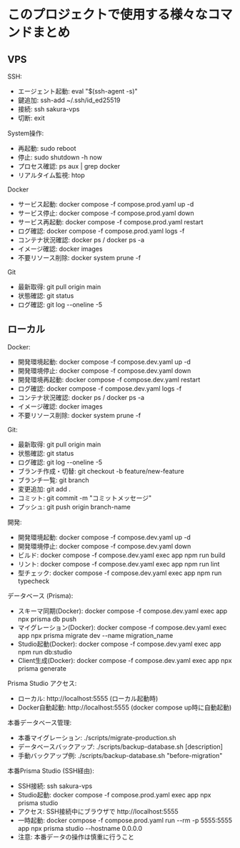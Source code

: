 # このプロジェクトで使用する様々なコマンドまとめ

## VPS

SSH:
  - エージェント起動: eval "$(ssh-agent -s)"
  - 鍵追加: ssh-add ~/.ssh/id_ed25519
  - 接続: ssh sakura-vps
  - 切断: exit

System操作:
  - 再起動: sudo reboot
  - 停止: sudo shutdown -h now
  - プロセス確認: ps aux | grep docker
  - リアルタイム監視: htop

Docker
  - サービス起動: docker compose -f compose.prod.yaml up -d
  - サービス停止: docker compose -f compose.prod.yaml down
  - サービス再起動: docker compose -f compose.prod.yaml restart
  - ログ確認: docker compose -f compose.prod.yaml logs -f
  - コンテナ状況確認: docker ps / docker ps -a
  - イメージ確認: docker images
  - 不要リソース削除: docker system prune -f

Git
  - 最新取得: git pull origin main
  - 状態確認: git status
  - ログ確認: git log --oneline -5

## ローカル

Docker:
  - 開発環境起動: docker compose -f compose.dev.yaml up -d
  - 開発環境停止: docker compose -f compose.dev.yaml down
  - 開発環境再起動: docker compose -f compose.dev.yaml restart
  - ログ確認: docker compose -f compose.dev.yaml logs -f
  - コンテナ状況確認: docker ps / docker ps -a
  - イメージ確認: docker images
  - 不要リソース削除: docker system prune -f

Git:
  - 最新取得: git pull origin main
  - 状態確認: git status
  - ログ確認: git log --oneline -5
  - ブランチ作成・切替: git checkout -b feature/new-feature
  - ブランチ一覧: git branch
  - 変更追加: git add .
  - コミット: git commit -m "コミットメッセージ"
  - プッシュ: git push origin branch-name

開発:
  - 開発環境起動: docker compose -f compose.dev.yaml up -d
  - 開発環境停止: docker compose -f compose.dev.yaml down
  - ビルド: docker compose -f compose.dev.yaml exec app npm run build
  - リント: docker compose -f compose.dev.yaml exec app npm run lint
  - 型チェック: docker compose -f compose.dev.yaml exec app npm run typecheck

データベース (Prisma):
  - スキーマ同期(Docker): docker compose -f compose.dev.yaml exec app npx prisma db push
  - マイグレーション(Docker): docker compose -f compose.dev.yaml exec app npx prisma migrate dev --name migration_name
  - Studio起動(Docker): docker compose -f compose.dev.yaml exec app npm run db:studio
  - Client生成(Docker): docker compose -f compose.dev.yaml exec app npx prisma generate

Prisma Studio アクセス:
  - ローカル: http://localhost:5555 (ローカル起動時)
  - Docker自動起動: http://localhost:5555 (docker compose up時に自動起動)

本番データベース管理:
  - 本番マイグレーション: ./scripts/migrate-production.sh
  - データベースバックアップ: ./scripts/backup-database.sh [description]
  - 手動バックアップ例: ./scripts/backup-database.sh "before-migration"

本番Prisma Studio (SSH経由):
  - SSH接続: ssh sakura-vps
  - Studio起動: docker compose -f compose.prod.yaml exec app npx prisma studio
  - アクセス: SSH接続中にブラウザで http://localhost:5555
  - 一時起動: docker compose -f compose.prod.yaml run --rm -p 5555:5555 app npx prisma studio --hostname 0.0.0.0
  - 注意: 本番データの操作は慎重に行うこと